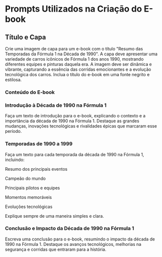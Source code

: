 # Prompts Utilizados na Criação do E-book

## Título e Capa

Crie uma imagem de capa para um e-book com o título "Resumo das Temporadas da Fórmula 1 na Década de 1990". A capa deve apresentar uma variedade de carros icônicos de Fórmula 1 dos anos 1990, mostrando diferentes equipes e pinturas daquela era. A imagem deve ser dinâmica e vibrante, capturando a essência das corridas emocionantes e a evolução tecnológica dos carros. Inclua o título do e-book em uma fonte negrito e estilosa.

### Conteúdo do E-book

### Introdução à Década de 1990 na Fórmula 1

Faça um texto de introdução para o e-book, explicando o contexto e a importância da década de 1990 na Fórmula 1. Destaque as grandes mudanças, inovações tecnológicas e rivalidades épicas que marcaram esse período.


### Temporadas de 1990 a 1999

Faça um texto para cada temporada da década de 1990 na Fórmula 1, incluindo:

Resumo dos principais eventos

Campeão do mundo

Principais pilotos e equipes

Momentos memoráveis

Evoluções tecnológicas

Explique sempre de uma maneira simples e clara.


### Conclusão e Impacto da Década de 1990 na Fórmula 1

Escreva uma conclusão para o e-book, resumindo o impacto da década de 1990 na Fórmula 1. Destaque os avanços tecnológicos, melhorias na segurança e corridas que entraram para a história.


